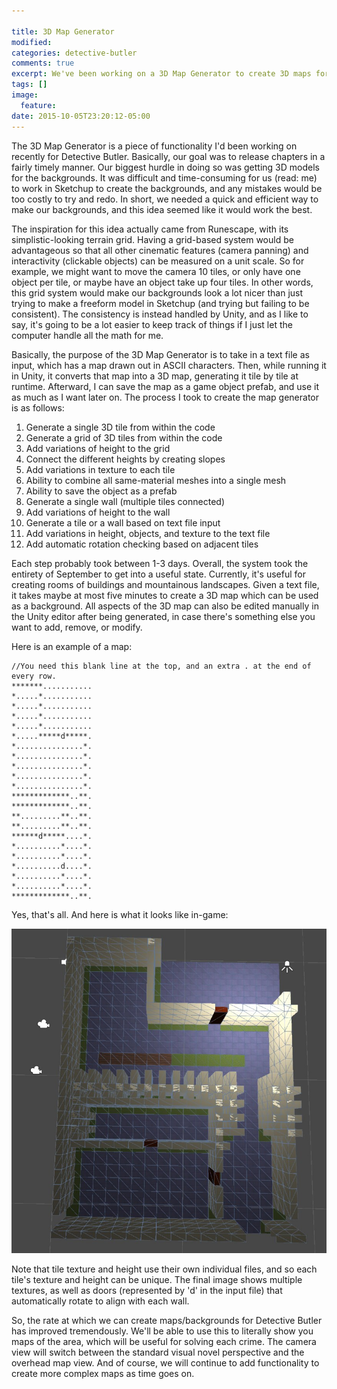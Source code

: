 ```yaml
---

title: 3D Map Generator
modified:
categories: detective-butler
comments: true
excerpt: We've been working on a 3D Map Generator to create 3D maps for Detective Butler.
tags: []
image:
  feature:
date: 2015-10-05T23:20:12-05:00
---
```


The 3D Map Generator is a piece of functionality I'd been working on recently for Detective Butler. Basically, our goal was to release chapters in a fairly timely manner. Our biggest hurdle in doing so was getting 3D models for the backgrounds. It was difficult and time-consuming for us (read: me) to work in Sketchup to create the backgrounds, and any mistakes would be too costly to try and redo. In short, we needed a quick and efficient way to make our backgrounds, and this idea seemed like it would work the best.

The inspiration for this idea actually came from Runescape, with its simplistic-looking terrain grid. Having a grid-based system would be advantageous so that all other cinematic features (camera panning) and interactivity (clickable objects) can be measured on a unit scale. So for example, we might want to move the camera 10 tiles, or only have one object per tile, or maybe have an object take up four tiles. In other words, this grid system would make our backgrounds look a lot nicer than just trying to make a freeform model in Sketchup (and trying but failing to be consistent). The consistency is instead handled by Unity, and as I like to say, it's going to be a lot easier to keep track of things if I just let the computer handle all the math for me.

Basically, the purpose of the 3D Map Generator is to take in a text file as input, which has a map drawn out in ASCII characters. Then, while running it in Unity, it converts that map into a 3D map, generating it tile by tile at runtime. Afterward, I can save the map as a game object prefab, and use it as much as I want later on. The process I took to create the map generator is as follows:

1. Generate a single 3D tile from within the code
2. Generate a grid of 3D tiles from within the code
3. Add variations of height to the grid
4. Connect the different heights by creating slopes
5. Add variations in texture to each tile
6. Ability to combine all same-material meshes into a single mesh
7. Ability to save the object as a prefab
8. Generate a single wall (multiple tiles connected)
9. Add variations of height to the wall
10. Generate a tile or a wall based on text file input
11. Add variations in height, objects, and texture to the text file
12. Add automatic rotation checking based on adjacent tiles

Each step probably took between 1-3 days. Overall, the system took the entirety of September to get into a useful state. Currently, it's useful for creating rooms of buildings and mountainous landscapes. Given a text file, it takes maybe at most five minutes to create a 3D map which can be used as a background. All aspects of the 3D map can also be edited manually in the Unity editor after being generated, in case there's something else you want to add, remove, or modify.

Here is an example of a map:

~~~
//You need this blank line at the top, and an extra . at the end of every row.
*******...........
*.....*...........
*.....*...........
*.....*...........
*.....*...........
*.....*****d*****.
*...............*.
*...............*.
*...............*.
*...............*.
*...............*.
*************..**.
*************..**.
**.........**..**.
**.........**..**.
******d*****....*.
*..........*....*.
*..........*....*.
*..........d....*.
*..........*....*.
*..........*....*.
*************..**.
~~~

Yes, that's all. And here is what it looks like in-game:

![map-example](/images/map-example.jpg)

Note that tile texture and height use their own individual files, and so each tile's texture and height can be unique. The final image shows multiple textures, as well as doors (represented by 'd' in the input file) that automatically rotate to align with each wall.

So, the rate at which we can create maps/backgrounds for Detective Butler has improved tremendously. We'll be able to use this to literally show you maps of the area, which will be useful for solving each crime. The camera view will switch between the standard visual novel perspective and the overhead map view. And of course, we will continue to add functionality to create more complex maps as time goes on.
